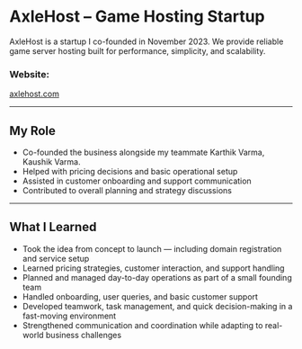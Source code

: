 # AxleHost – Game Hosting Startup 

AxleHost is a startup I co-founded in November 2023. We provide reliable game server hosting built for performance, simplicity, and scalability.

###  Website:
[axlehost.com](https://axlehost.com)

---

## My Role

- Co-founded the business alongside my teammate Karthik Varma, Kaushik Varma.  
- Helped with pricing decisions and basic operational setup  
- Assisted in customer onboarding and support communication  
- Contributed to overall planning and strategy discussions

---

##  What I Learned

- Took the idea from concept to launch — including domain registration and service setup  
- Learned pricing strategies, customer interaction, and support handling  
- Planned and managed day-to-day operations as part of a small founding team  
- Handled onboarding, user queries, and basic customer support  
- Developed teamwork, task management, and quick decision-making in a fast-moving environment  
- Strengthened communication and coordination while adapting to real-world business challenges
